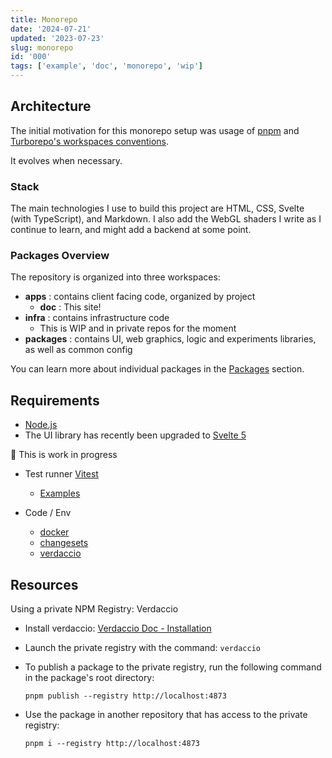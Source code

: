 ```yaml
---
title: Monorepo
date: '2024-07-21'
updated: '2023-07-23'
slug: monorepo
id: '000'
tags: ['example', 'doc', 'monorepo', 'wip']
---
```


## Architecture

The initial motivation for this monorepo setup was usage of [pnpm](https://pnpm.io/) and [Turborepo's workspaces conventions](https://turbo.build/repo/docs/getting-started/existing-monorepo#configure-workspaces).

It evolves when necessary.

### Stack

The main technologies I use to build this project are HTML, CSS, Svelte (with TypeScript), and Markdown.
I also add the WebGL shaders I write as I continue to learn, and might add a backend at some point.

### Packages Overview

The repository is organized into three workspaces:

- **apps** : contains client facing code, organized by project
  - **doc** : This site!
- **infra** : contains infrastructure code
  - This is WIP and in private repos for the moment
- **packages** : contains UI, web graphics, logic and experiments libraries, as well as common config

You can learn more about individual packages in the [Packages](/doc/usage/packages) section.

## Requirements

- [Node.js](https://nodejs.org/en)
- The UI library has recently been upgraded to [Svelte 5](https://svelte-5-preview.vercel.app/docs/introduction)

🚧 This is work in progress

- Test runner [Vitest](https://vitest.dev/)

  - [Examples](https://github.com/vitest-dev/vitest/tree/main/examples)

- Code / Env

  - [docker](https://www.docker.com/)
  - [changesets](https://github.com/changesets/changesets)
  - [verdaccio](https://verdaccio.org/)

## Resources

Using a private NPM Registry: Verdaccio

- Install verdaccio: [Verdaccio Doc - Installation](https://verdaccio.org/docs/installation)
- Launch the private registry with the command: `verdaccio`
- To publish a package to the private registry, run the following command in the package's root directory:

  ```shell
  pnpm publish --registry http://localhost:4873
  ```

- Use the package in another repository that has access to the private registry:

  ```shell
  pnpm i --registry http://localhost:4873
  ```
